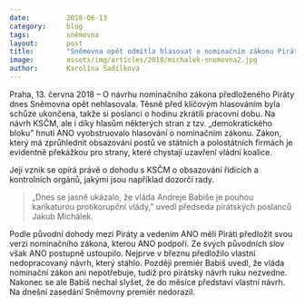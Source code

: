```yaml
---
date:         2018-06-13
category:     blog
tags:         sněmovna
layout:       post
title:        "Sněmovna opět odmítla hlasovat o nominačním zákonu Pirátů"
image:        assets/img/articles/2018/michalek-snemovna2.jpg
author:       Karolína Sadílková
---
```


Praha, 13. června 2018 – O návrhu nominačního zákona předloženého Piráty dnes Sněmovna opět nehlasovala. Těsně před klíčovým hlasováním byla schůze ukončena, takže si poslanci o hodinu zkrátili pracovní dobu. Na návrh KSČM, ale i díky hlasům některých stran z tzv. „demokratického bloku” hnutí ANO vyobstruovalo hlasování o nominačním zákonu. Zákon, který má zprůhlednit obsazování postů ve státních a polostátních firmách je evidentně překážkou pro strany, které chystají uzavření vládní koalice.

Její vznik se opírá právě o dohodu s KSČM o obsazování řídících a kontrolních orgánů, jakými jsou například dozorčí rady. 

> „Dnes se jasně ukázalo, že vláda Andreje Babiše je pouhou karikaturou protikorupční vlády,” uvedl předseda pirátských poslanců Jakub Michálek.

Podle původní dohody mezi Piráty a vedením ANO měli Piráti předložit svou verzi nominačního zákona, kterou ANO podpoří. Ze svých původních slov však ANO postupně ustoupilo. Nejprve v březnu předložilo vlastní nedopracovaný návrh, který stáhlo. Později premiér Babiš uvedl, že vláda nominační zákon ani nepotřebuje, tudíž pro pirátský návrh ruku nezvedne. Nakonec se ale Babiš nechal slyšet, že do měsíce představí vlastní návrh. Na dnešní zasedání Sněmovny premiér nedorazil.


